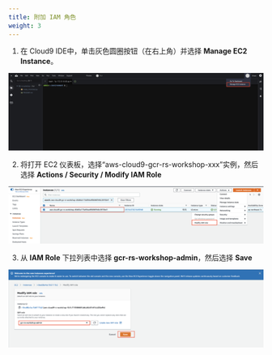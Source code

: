 ```yaml
---
title: 附加 IAM 角色
weight: 3
---
```


1. 在 Cloud9 IDE中，单击灰色圆圈按钮（在右上角）并选择 **Manage EC2 Instance**。 

![Cloud9 Manage EC2 Instance](/images/cloud9-manage-ec2.png)

2. 将打开 EC2 仪表板，选择“aws-cloud9-gcr-rs-workshop-xxx”实例，然后选择 **Actions / Security / Modify IAM Role** 

![EC2 Modify Role](/images/ec2-modify-role.png)

3. 从 **IAM Role** 下拉列表中选择 **gcr-rs-workshop-admin**，然后选择 **Save** 

![EC2 Modify Role](/images/ec2-select-role.png)

